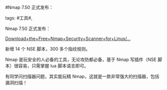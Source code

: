 #Nmap 7.50 正式发布：

tags: #工具#, 

Nmap 7.50 正式发布：

[Download+the+Free+Nmap+Security+Scanner+for+Linux/...](https://nmap.org/download.html) 

新增 14 个 NSE 脚本，300 多个指纹规则。

Nmap 是玩安全的人必备的工具，无论攻防都必备，基于 Nmap 写插件（NSE 脚本）很容易，只需掌握 lua 脚本语言即可。

有同学问扫描器问题，其实能玩精 Nmap，这就是一款非常强大的扫描器，包括漏洞扫描！

[comment]: <> (topic_id:88514115415412)

[comment]: <> (create_time:2017-06-14T09:22:05.716+0800)

[comment]: <> (topic_type:talk)

[comment]: <> (owner:781244882_余弦)

